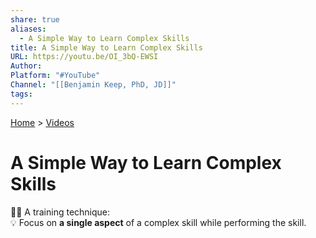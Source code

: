 ```yaml
---  
share: true  
aliases:  
  - A Simple Way to Learn Complex Skills  
title: A Simple Way to Learn Complex Skills  
URL: https://youtu.be/OI_3bQ-EWSI  
Author:   
Platform: "#YouTube"  
Channel: "[[Benjamin Keep, PhD, JD]]"  
tags:   
---  
```

[Home](../index.md) > [Videos](./index.md)  
# A Simple Way to Learn Complex Skills  
🏋🏻 A training technique:  
💡 Focus on **a single aspect** of a complex skill while performing the skill.  
